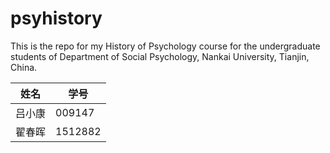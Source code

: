 # psyhistory

This is the repo for my History of Psychology course for the undergraduate students of Department of Social Psychology, Nankai University, Tianjin, China.


姓名 | 学号
-----|------
吕小康 | 009147
翟春晖 | 1512882
